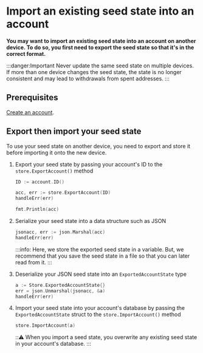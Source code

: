 # Import an existing seed state into an account

**You may want to import an existing seed state into an account on another device. To do so, you first need to export the seed state so that it's in the correct format.**

:::danger:Important
Never update the same seed state on multiple devices. If more than one device changes the seed state, the state is no longer consistent and may lead to withdrawals from spent addresses.
:::

## Prerequisites

[Create an account](../how-to-guides/create-account.md).

## Export then import your seed state

To use your seed state on another device, you need to export and store it before importing it onto the new device.

1. Export your seed state by passing your account's ID to the `store.ExportAccount()` method

    ```go
    ID := account.ID()

	acc, err := store.ExportAccount(ID)
	handleErr(err)

    fmt.Println(acc)
    ```

2. Serialize your seed state into a data structure such as JSON

    ```go
    jsonacc, err := json.Marshal(acc)
    handleErr(err)
    ```

    :::info:
    Here, we store the exported seed state in a variable. But, we recommend that you save the seed state in a file so that you can later read from it.
    :::

3. Deserialize your JSON seed state into an `ExportedAccountState` type

    ```go
    a := Store.ExportedAccountState{}
    err = json.Unmarshal(jsonacc, &a)
	handleErr(err)
    ```

4. Import your seed state into your account's database by passing the `ExportedAccountState` struct to the `store.ImportAccount()` method

    ```go
    store.ImportAccount(a)
    ```

    :::warning:
    When you import a seed state, you overwrite any existing seed state in your account's database.
    :::